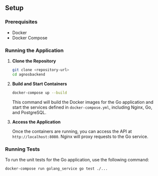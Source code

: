 
## Setup

### Prerequisites

- Docker
- Docker Compose

### Running the Application

1. **Clone the Repository**

    ```sh
    git clone <repository-url>
    cd agnosbackend
    ```

2. **Build and Start Containers**

    ```sh
    docker-compose up --build
    ```

    This command will build the Docker images for the Go application and start the services defined in `docker-compose.yml`, including Nginx, Go, and PostgreSQL.

3. **Access the Application**

    Once the containers are running, you can access the API at `http://localhost:8080`. Nginx will proxy requests to the Go service.

### Running Tests

To run the unit tests for the Go application, use the following command:

```sh
docker-compose run golang_service go test ./...
